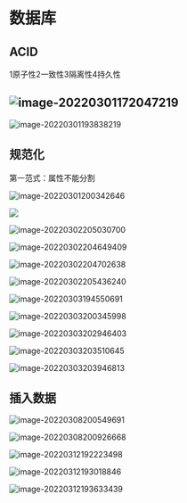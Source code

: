

# 数据库

## ACID

1原子性2一致性3隔离性4持久性

## ![image-20220301172047219](C:\Users\computer\AppData\Roaming\Typora\typora-user-images\image-20220301172047219.png)

![image-20220301193838219](C:\Users\computer\AppData\Roaming\Typora\typora-user-images\image-20220301193838219.png)

## 规范化

第一范式：属性不能分割

![image-20220301200342646](C:\Users\computer\AppData\Roaming\Typora\typora-user-images\image-20220301200342646.png)

![ ](C:\Users\computer\AppData\Roaming\Typora\typora-user-images\image-20220301200940899.png)

![image-20220302205030700](C:\Users\computer\AppData\Roaming\Typora\typora-user-images\image-20220302205030700.png)

![image-20220302204649409](C:\Users\computer\AppData\Roaming\Typora\typora-user-images\image-20220302204649409.png)

![image-20220302204702638](C:\Users\computer\AppData\Roaming\Typora\typora-user-images\image-20220302204702638.png)

![image-20220302205436240](C:\Users\computer\AppData\Roaming\Typora\typora-user-images\image-20220302205436240.png)

![image-20220303194550691](C:\Users\computer\AppData\Roaming\Typora\typora-user-images\image-20220303194550691.png)

![image-20220303200345998](C:\Users\computer\AppData\Roaming\Typora\typora-user-images\image-20220303200345998.png)

![image-20220303202946403](C:\Users\computer\AppData\Roaming\Typora\typora-user-images\image-20220303202946403.png)

![image-20220303203510645](C:\Users\computer\AppData\Roaming\Typora\typora-user-images\image-20220303203510645.png)

![image-20220303203946813](C:\Users\computer\AppData\Roaming\Typora\typora-user-images\image-20220303203946813.png)

## 插入数据

![image-20220308200549691](C:\Users\computer\AppData\Roaming\Typora\typora-user-images\image-20220308200549691.png)

![image-20220308200926668](C:\Users\computer\AppData\Roaming\Typora\typora-user-images\image-20220308200926668.png)

![image-20220312192223498](C:\Users\computer\AppData\Roaming\Typora\typora-user-images\image-20220312192223498.png)

![image-20220312193018846](C:\Users\computer\AppData\Roaming\Typora\typora-user-images\image-20220312193018846.png)

![image-20220312193633439](C:\Users\computer\AppData\Roaming\Typora\typora-user-images\image-20220312193633439.png)
